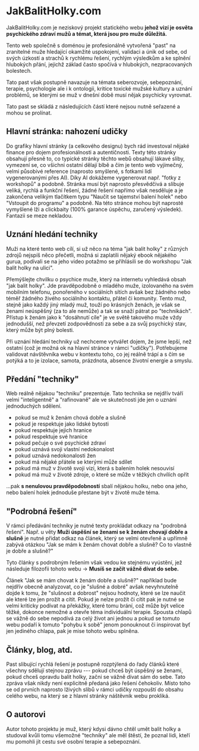 # JakBalitHolky.com

JakBalitHolky.com je neziskový projekt statického webu **jehož vizí je osvěta psychického zdraví mužů a témat, která jsou pro muže důležitá.**

Tento web společně s doménou je profesionálně vytvořená "past" na zranitelné muže hledající okamžité uspokojení, validaci a únik od sebe, od svých úzkostí a strachů k rychlému řešení, rychlým výsledkům a ke splnění hlubokých přání, jejichž základ často spočívá v hlubokých, nezpracovaných bolestech. 

Tato past však postupně navazuje na témata seberozvoje, sebepoznání, terapie, psychologie ale i k ontologii, kritice toxické mužské kultury a uznání problémů, se kterými se muž v dnešní době musí nějak psychicky vyrovnat.

Tato past se skládá z následujících částí které nejsou nutně seřazené a mohou se prolínat.

## Hlavní stránka: nahození udičky

Do grafiky hlavní stránky (a celkového designu) bych rád investoval nějaké finance pro dojem profesionálnosti a autentičnosti. Texty této stránky obsahují přesně to, co typické stránky těchto webů obsahují lákavé sliby, vymezení se, co všichni ostatní dělají blbě a čím je tento web vyjímečný, velmi působivé reference (naprosto smyšlené, s fotkami lidí vygenerovanými přes AI). Díky AI dokážeme vygenerovat např. "fotky z workshopů" a podobně. Stránka musí být naprosto přesvědčivá a slibuje veliká, rychlá a funkční řešení, žádné řešení napřímo však nesděluje a je zakončena velikým tlačítkem typu "Naučit se tajemství balení holek" nebo "Vstoupit do programu" a podobně. Na této stránce mohou být naprosté vymyšlené lži a clickbaity (100% garance úspěchu, zaručený výsledek). Fantazii se meze nekladou.

## Uznání hledání techniky

Muži na které tento web cílí, si už něco na téma "jak balit holky" z různých zdrojů nejspíš něco přečetli, možná si zaplatili nějaký ebook nějakého gurua, podívali se na jeho video potažmo se přihlásili se do workshopu "Jak balit holky na ulici". 

Přemýšlejte chvilku o psychice muže, který na internetu vyhledává obsah "jak balit holky". Jde pravděpodobně o mladého muže, izolovaného na svém mobilním telefonu, ponořeného v sociálních sítích avšak bez žádného nebo téměř žádného živého sociálního kontaktu, přátel či komunity. Tento muž, stejně jako každý jiný mladý muž, touží po krásných ženách, je však se ženami neúspěšný (za to ale nemůže) a tak se snaží pátrat po "technikách". Přístup k ženám jako k "dosáhnutí cíle" je ve světě takového muže vždy jednodušší, než převzetí zodpovědnosti za sebe a za svůj psychický stav, který může být plný bolesti.

Při uznání hledání techniky už nechceme vytvářet dojem, že jsme lepší, než ostatní (což je možná ok na hlavní stránce v rámci "udičky"). Potřebujeme validovat návštěvníka webu v kontextu toho, co jej reálně trápí a s čím se potýká a to je izolace, samota, prázdnota, absence životní energie a smyslu.

## Předání "techniky"

Web reálně nějakou "techniku" prezentuje. Tato technika se nejdřív tváří velmi "inteligentně" a "rafinovaně" ale ve skutečnosti jde jen o uznání jednoduchých sdělení.

- pokud se muž k ženám chová dobře a slušně
- pokud je respektuje jako lidské bytosti
- pokud respektuje jejich hranice
- pokud respektuje své hranice
- pokud pečuje o své psychické zdraví
- pokud uznává svoji vlastní nedokonalost
- pokud uznává nedokonalosti žen
- pokud má nějaké přátele se kterými může sdílet
- pokud má muž v životě svoji vizi, která s balením holek nesouvisí
- pokud má muž v životě zdroje, o které se může v těžkých chvílích opřít

...pak **s nenulovou pravděpodobností** sbalí nějakou holku, nebo ona jeho, nebo balení holek jednoduše  přestane být v životě muže téma.

## "Podrobná řešení"

V rámci předávání techniky je nutné texty prokládat odkazy na "podrobná řešení". Např. u věty **Muži úspěšní se ženami se k ženám chovají dobře a slušně** je nutné přidat odkaz na článek, který se velmi otevřeně a upřímně zabývá otázkou "Jak se mám k ženám chovat dobře a slušně? Co to vlastně je dobře a slušně?"

Tyto články s podrobným řešením však vedou ke stejnému vyústění, jež následuje filozofii tohoto webu -> **Musíš se začít vážně dívat do sebe.** 

Článek "Jak se mám chovat k ženám dobře a slušně?" například bude nejdřív obecně analyzovat, co je "slušné a dobré" avšak nevyhnutelně dojde k tomu, že "slušnost a dobrost" nejsou hodnoty, které se lze naučit ale které lze jen prožít a cítit. Pokud je nelze prožít či cítit pak je nutné se velmi kriticky podívat na překážky, které tomu brání, což může být velice těžké, dokonce nemožné a otevře téma individuální terapie. Spousta chlapů se vážně do sebe nepodívá za celý život ani jednou a pokud se tomuto webu podaří k tomuto "pohybu k sobě" jenom ponouknout či inspirovat byť jen jediného chlapa, pak je mise tohoto webu splněna.

## Články, blog, atd.

Past slibující rychlá řešení je postupně rozptýlená do řady článků které všechny sdělují stejnou zprávu --- pokud chceš být úspěšný se ženami, pokud chceš opravdu balit holky, začni se vážně dívat sám do sebe. Tato zpráva však nikdy není explicitně předaná jako řešení čehokoliv. Místo toho se od prvních naprosto lživých slibů v rámci udičky rozpouští do obsahu celého webu, na který se z hlavní stránky náštěvník webu prokliká.

## O autorovi

Autor tohoto projektu je muž, který kdysi dávno chtěl umět balit holky a studoval kvůli tomu všemožné "techniky" ale měl štěstí, že poznal lidi, kteří mu pomohli jít cestu své osobní terapie a sebepoznání.